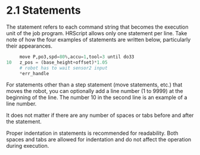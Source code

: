 # 2.1 Statements

The statement refers to each command string that becomes the execution unit of the job program. HRScript allows only one statement per line. Take note of how the four examples of statements are written below, particularly their appearances.

```python
     move P,po3,spd=80%,accu=1,tool=3 until do33
10   z_pos = (base_height+offset)*1.05
     # robot has to wait sensor2 input
     *err_handle
```

For statements other than a step statement \(move statements, etc.\) that moves the robot, you can optionally add a line number \(1 to 9999\) at the beginning of the line. The number 10 in the second line is an example of a line number.

It does not matter if there are any number of spaces or tabs before and after the statement.

Proper indentation in statements is recommended for readability. Both spaces and tabs are allowed for indentation and do not affect the operation during execution.





